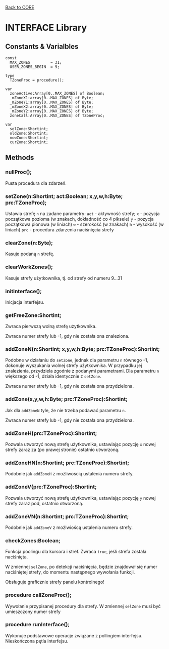 [Back to CORE](core.md)
# INTERFACE Library

## Constants & Varialbles

```
const
  MAX_ZONES         = 31;
  USER_ZONES_BEGIN  = 9;

type
  TZoneProc = procedure();

var
  zoneActive:Array[0..MAX_ZONES] of Boolean;
  _mZoneX1:array[0..MAX_ZONES] of Byte;
  _mZoneY1:array[0..MAX_ZONES] of Byte;
  _mZoneX2:array[0..MAX_ZONES] of Byte;
  _mZoneY2:array[0..MAX_ZONES] of Byte;
  zoneCall:Array[0..MAX_ZONES] of TZoneProc;

var
  selZone:Shortint;
  oldZone:Shortint;
  nowZone:Shortint;
  curZone:Shortint;
```

## Methods

### nullProc();

Pusta procedura dla zdarzeń.

### setZone(n:Shortint; act:Boolean; x,y,w,h:Byte; prc:TZoneProc);

Ustawia strefę `n` na zadane parametry:
`act` - aktywność strefy;
`x` - pozycja początkowa pozioma (w znakach, dokładność co 4 piksele)
`y` - pozycja początkowa pionowa (w liniach)
`w` - szerokość (w znakach)
`h` - wysokość (w liniach)
`prc` - procedura zdarzenia naciśnięcia strefy

### clearZone(n:Byte);

Kasuje podaną `n` strefę.

### clearWorkZones();

Kasuje strefy użytkownika, tj. od strefy od numeru 9…31

### initInterface();

Inicjacja interfejsu.

### getFreeZone:Shortint;

Zwraca pierwszą wolną strefę użytkownika.

Zwraca numer strefy lub -1, gdy nie została ona znaleziona.

### addZoneN(n:Shortint; x,y,w,h:Byte; prc:TZoneProc):Shortint;

Podobne w działaniu do `setZone`, jednak dla parametru `n` równego -1, dokonuje wyszukania wolnej strefy użytkownika. W przypadku jej znalezienia, przydziela zgodnie z podanymi parametrami.
Dla parametru `n` większego od -1, działa identycznie z `setZone`.

Zwraca numer strefy lub -1, gdy nie została ona przydzielona.

### addZone(x,y,w,h:Byte; prc:TZoneProc):Shortint;

Jak dla `addZoneN` tyle, że nie trzeba podawać parametru `n`.

Zwraca numer strefy lub -1, gdy nie została ona przydzielona.

### addZoneH(prc:TZoneProc):Shortint;

Pozwala utworzyć nową strefę użytkownika, ustawiając pozycję `x` nowej strefy zaraz za (po prawej stronie) ostatnio utworzoną.

### addZoneHN(n:Shortint; prc:TZoneProc):Shortint;

Podobnie jak `addZoneH` z możliwością ustalenia numeru strefy.

### addZoneV(prc:TZoneProc):Shortint;

Pozwala utworzyć nową strefę użytkownika, ustawiając pozycję `y` nowej strefy zaraz pod, ostatnio otworzoną.

### addZoneVN(n:Shortint; prc:TZoneProc):Shortint;

Podobnie jak `addZoneV` z możlwioścą ustalenia numeru strefy.

### checkZones:Boolean;

Funkcja poolingu dla kursora i stref.
Zwraca `true`, jeśli strefa została naciśnięta.

W zmiennej `selZone`, po detekcji naciśnięcia, będzie znajdował się numer naciśniętej strefy, do momentu następnego wywołania funkcji.

Obsługuje graficznie strefy panelu kontrolnego!

### procedure callZoneProc();

Wywołanie przypisanej procedury dla strefy.
W zmiennej `selZone` musi być umieszczony numer strefy

### procedure runInterface();

Wykonuje podstawowe operacje związane z pollingiem interfejsu.
Nieskończona pętla interfejsu.
